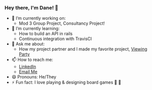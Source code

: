 ### Hey there, I'm Dane! 👋

- 🔭 I’m currently working on:
  - Mod 3 Group Project, Consultancy Project!
- 🌱 I’m currently learning:
  - How to build an API in rails
  - Continuous integration with TravisCI
- 💬 Ask me about:
  - How my project partner and I made my favorite project, [Viewing Party](https://superviewingparty.herokuapp.com/)
- 📫 How to reach me:
  - [LinkedIn](https://www.linkedin.com/in/dane-brophy/)
  - [Email Me](dbrophy720@gmail.com)
- 😄 Pronouns: He/They
- ⚡ Fun fact: I love playing & designing board games 📜 🎲
